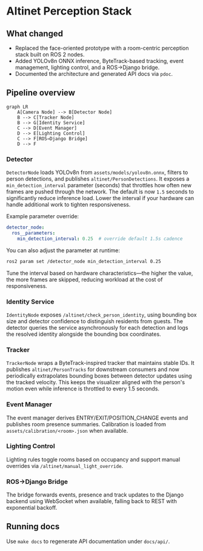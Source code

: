 # Altinet Perception Stack

## What changed

- Replaced the face-oriented prototype with a room-centric perception
  stack built on ROS 2 nodes.
- Added YOLOv8n ONNX inference, ByteTrack-based tracking, event
  management, lighting control, and a ROS→Django bridge.
- Documented the architecture and generated API docs via `pdoc`.

## Pipeline overview

```mermaid
graph LR
    A[Camera Node] --> B[Detector Node]
    B --> C[Tracker Node]
    B --> G[Identity Service]
    C --> D[Event Manager]
    D --> E[Lighting Control]
    C --> F[ROS→Django Bridge]
    D --> F
```

### Detector

`DetectorNode` loads YOLOv8n from `assets/models/yolov8n.onnx`, filters to
person detections, and publishes `altinet/PersonDetections`. It exposes a
`min_detection_interval` parameter (seconds) that throttles how often new
frames are pushed through the network. The default is now `1.5` seconds to
significantly reduce inference load. Lower the interval if your hardware can
handle additional work to tighten responsiveness.

Example parameter override:

```yaml
detector_node:
  ros__parameters:
    min_detection_interval: 0.25  # override default 1.5s cadence
```

You can also adjust the parameter at runtime:

```bash
ros2 param set /detector_node min_detection_interval 0.25
```

Tune the interval based on hardware characteristics—the higher the value, the
more frames are skipped, reducing workload at the cost of responsiveness.

### Identity Service

`IdentityNode` exposes `/altinet/check_person_identity`, using bounding box
size and detector confidence to distinguish residents from guests. The
detector queries the service asynchronously for each detection and logs the
resolved identity alongside the bounding box coordinates.

### Tracker

`TrackerNode` wraps a ByteTrack-inspired tracker that maintains stable
IDs. It publishes `altinet/PersonTracks` for downstream consumers and now
periodically extrapolates bounding boxes between detector updates using the
tracked velocity. This keeps the visualizer aligned with the person's motion
even while inference is throttled to every 1.5 seconds.

### Event Manager

The event manager derives ENTRY/EXIT/POSITION_CHANGE events and publishes
room presence summaries. Calibration is loaded from
`assets/calibration/<room>.json` when available.

### Lighting Control

Lighting rules toggle rooms based on occupancy and support manual
overrides via `/altinet/manual_light_override`.

### ROS→Django Bridge

The bridge forwards events, presence and track updates to the Django
backend using WebSocket when available, falling back to REST with
exponential backoff.

## Running docs

Use `make docs` to regenerate API documentation under `docs/api/`.
